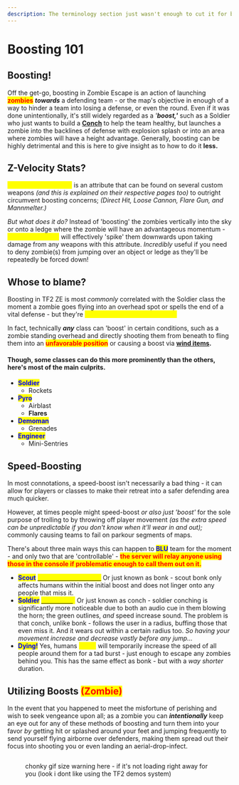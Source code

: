 ```yaml
---
description: The terminology section just wasn't enough to cut it for boosting, so...
---
```


# Boosting 101

## Boosting!

Off the get-go, boosting in Zombie Escape is an action of launching <mark style="color:red;">**zombies**</mark> _**towards**_ a defending team - or the map's objective in enough of a way to hinder a team into losing a defense, or even the round. Even if it was done unintentionally, it's still widely regarded as a _'**boost,'**_ such as a Soldier who just wants to build a [**Conch**](../human-zombie-guides-stats-here/meet-the-humans-outdated-+weapons/soldier/secondaries.md#concheror) to help the team healthy, but launches a zombie into the backlines of defense with explosion splash or into an area where zombies will have a height advantage. Generally, boosting can be highly detrimental and this is here to give insight as to how to do it **less.**

## **Z-Velocity Stats?**

_<mark style="color:yellow;">**Minus**</mark>_<mark style="color:yellow;">** **</mark><mark style="color:yellow;">**Z-Velocity**</mark> is an attribute that can be found on several custom weapons _(and this is explained on their respective pages too)_ to outright circumvent boosting concerns; _(Direct Hit, Loose Cannon, Flare Gun, and Mannmelter.)_&#x20;

_But what does it do?_ Instead of 'boosting' the zombies vertically into the sky or onto a ledge where the zombie will have an advantageous momentum - <mark style="color:yellow;">**Minus Z-Velocity**</mark> will effectively 'spike' them downwards upon taking damage from any weapons with this attribute. _Incredibly_ useful if you need to deny zombie(s) from jumping over an object or ledge as they'll be repeatedly be forced down!

## Whose to blame?

Boosting in TF2 ZE is most _commonly_ correlated with the Soldier class the moment a zombie goes flying into an overhead spot or spells the end of a vital defense - but they're <mark style="color:yellow;">**not the only one that can do it!**</mark>&#x20;

In fact, technically _**any**_ class can 'boost' in certain conditions, such as a zombie standing overhead and directly shooting them from beneath to fling them into an <mark style="color:red;">**unfavorable position**</mark> or causing a boost via [**wind items**](../elements-of-zombie-escape/items/#pushes)**.**

#### Though, some classes can do this more prominently than the others, here's most of the main culprits.

* <mark style="color:blue;">**Soldier**</mark>
  * Rockets
* <mark style="color:blue;">**Pyro**</mark>
  * Airblast
  * **Flares**
* <mark style="color:blue;">**Demoman**</mark>
  * Grenades
* <mark style="color:blue;">**Engineer**</mark>
  * Mini-Sentries

## Speed-Boosting

In most connotations, a speed-boost isn't necessarily a bad thing - it can allow for players or classes to make their retreat into a safer defending area much quicker.&#x20;

However, at times people might speed-boost _or also just 'boost'_ for the sole purpose of trolling to by throwing off player movement _(as the extra speed can be unpredictable if you don't know when it'll wear in and out);_ commonly causing teams to fail on parkour segments of maps.

There's about three main ways this can happen to <mark style="color:blue;">**BLU**</mark> team for the moment - and only two that are 'controllable' - <mark style="color:red;">**the server will relay anyone using those in the console if problematic enough to call them out on it.**</mark>

* <mark style="color:blue;">**Scout**</mark> [<mark style="color:yellow;">**Bonk-Atomic-Punch.**</mark>](../human-zombie-guides-stats-here/meet-the-humans-outdated-+weapons/scout/secondaries.md#bonk-atomic-punch) Or just known as bonk - scout bonk only affects humans within the initial boost and does not linger onto any people that miss it.
* <mark style="color:blue;">**Soldier**</mark> [<mark style="color:yellow;">**Concherer**</mark>](../human-zombie-guides-stats-here/meet-the-humans-outdated-+weapons/soldier/secondaries.md#concheror)<mark style="color:yellow;">**.**</mark> Or just known as conch - soldier conching is significantly more noticeable due to both an audio cue in them blowing the horn; the green outlines, _and_ speed increase sound. The problem is that conch, unlike bonk - follows the user in a radius, buffing those that even miss it. And it wears out within a certain radius too. _So having your movement increase and decrease vastly before any jump..._
* <mark style="color:blue;">**Dying!**</mark> Yes, humans <mark style="color:yellow;">**dying**</mark> will temporarily increase the speed of all people around them for a tad burst - just enough to escape any zombies behind you. This has the same effect as bonk - but with a _way shorter_ duration.

## Utilizing Boosts <mark style="color:red;">(Zombie)</mark>

In the event that you happened to meet the misfortune of perishing and wish to seek vengeance upon all; as a zombie you can _**intentionally**_ keep an eye out for any of these methods of boosting and turn them into your favor _by_ getting hit or splashed around your feet and jumping frequently to send yourself flying airborne over defenders, making them spread out their focus into shooting you or even landing an aerial-drop-infect.

<figure><img src="../.gitbook/assets/Zombie Boost Kill.webp" alt=""><figcaption><p> chonky gif size warning here - if it's not loading right away for you (look i dont like using the TF2 demos system)</p></figcaption></figure>





